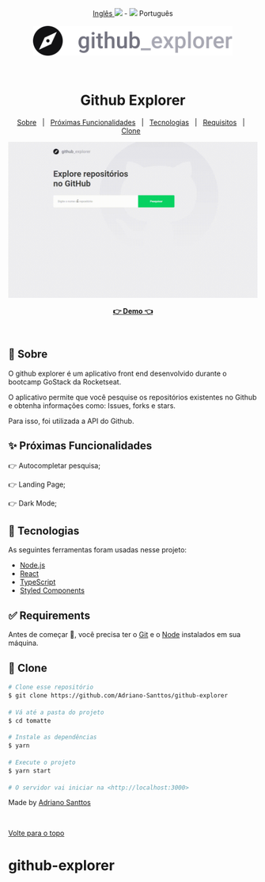  <div align="center" id="top"> 
  <a href="https://github.com/Adriano-Santtos/github-explorer"> Inglês <img src="https://flagpedia.net/data/flags/w580/us.png" width=20px/></a>
  - <a><img src="https://flagpedia.net/data/flags/w580/br.png" width=20px/> Português </a>
</div>
&#xa0;

<div align="center" id="top"> 
  <img src="./src/assets/logo.svg" alt="Github Explorer" height=60 />

  &#xa0;

</div>

<h1 align="center">Github Explorer</h1>

<!-- < align="center">
  <img alt="Github top language" src="https://img.shields.io/github/languages/top/Adriano-Santtos/github-explorer?color=56BEB8">

  <img alt="Github language count" src="https://img.shields.io/github/languages/count/Adriano-Santtos/github-explorer?color=56BEB8">

  <img alt="Repository size" src="https://img.shields.io/github/repo-size/Adriano-Santtos/github-explorer?color=56BEB8">

  <img alt="License" src="https://img.shields.io/github/license/Adriano-Santtos/github-explorer?color=56BEB8">

  <!-- <img alt="Github issues" src="https://img.shields.io/github/issues/Adriano-Santtos/github-explorer?color=56BEB8" /> -->

  <!-- <img alt="Github forks" src="https://img.shields.io/github/forks/Adriano-Santtos/github-explorer?color=56BEB8" /> -->

  <!-- <img alt="Github stars" src="https://img.shields.io/github/stars/Adriano-Santtos/github-explorer?color=56BEB8" /> -->


<!-- Status -->

<!-- <h4 align="center"> 
	🚧  Github Explorer 🚀 Under construction...  🚧
</h4> 

<hr> -->
<p align="center">
  <a href="#dart-sobre">Sobre</a> &#xa0; | &#xa0; 
  <a href="#sparkles-próximas-funcionalidades">Próximas Funcionalidades</a> &#xa0; | &#xa0;
  <a href="#rocket-tecnologias">Tecnologias</a> &#xa0; | &#xa0;
  <a href="#white_check_mark-requisitos">Requisitos</a> &#xa0; | &#xa0;
  <a href="#checkered_flag-clone">Clone</a> &#xa0;  
</p>



<img src="./src/assets/demo.gif" alt="demo" >
<br>

  <p align="center">
  <a 
  href="https://github-explorer-asanttos.vercel.app/" ><strong>👉 Demo 👈</strong></a>
  </p>

<br>

## :dart: Sobre ##

O github explorer é um aplicativo front end desenvolvido durante o bootcamp GoStack da Rocketseat.

O aplicativo permite que você pesquise os repositórios existentes no Github e obtenha informações como: Issues, forks e stars.

Para isso, foi utilizada a API do Github.

## :sparkles: Próximas Funcionalidades ##

👉 Autocompletar pesquisa;

👉 Landing Page;

👉 Dark Mode;


## :rocket: Tecnologias ##

As seguintes ferramentas foram usadas nesse projeto:

- [Node.js](https://nodejs.org/en/)
- [React](https://pt-br.reactjs.org/)
- [TypeScript](https://www.typescriptlang.org/)
- [Styled Components](https://styled-components.com/)

## :white_check_mark: Requirements ##

Antes de começar :checkered_flag:, você precisa ter o  [Git](https://git-scm.com) e o [Node](https://nodejs.org/en/) instalados em sua máquina.


## :checkered_flag: Clone ##

```bash
# Clone esse repositório
$ git clone https://github.com/Adriano-Santtos/github-explorer

# Vá até a pasta do projeto
$ cd tomatte

# Instale as dependências
$ yarn

# Execute o projeto
$ yarn start

# O servidor vai iniciar na <http://localhost:3000>
```


Made by <a href="https://github.com/Adriano-Santtos" target="_blank">Adriano Santtos</a>

&#xa0;

<a href="#top">Volte para o topo</a>
# github-explorer
